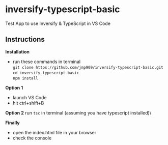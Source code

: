 # inversify-typescript-basic
Test App to use Inversify &amp; TypeScript in VS Code

Instructions
------------

**Installation**
+ run these commands in terminal\
    `git clone https://github.com/jmp909/inversify-typescript-basic.git`\
    `cd inversify-typescript-basic`\
    `npm install`

**Option 1**
+ launch VS Code
+ hit ctrl+shift+B  

**Option 2**
run `tsc` in terminal (assuming you have typescript installed)\

**Finally**
+ open the index.html file in your browser  
+ check the console

